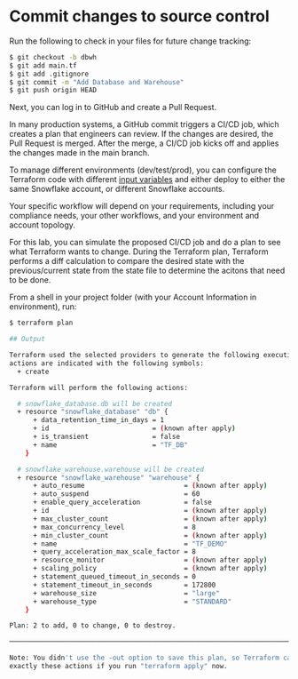# Commit changes to source control

Run the following to check in your files for future change tracking:

```bash
$ git checkout -b dbwh
$ git add main.tf
$ git add .gitignore
$ git commit -m "Add Database and Warehouse"
$ git push origin HEAD
```

Next, you can log in to GitHub and create a Pull Request.

In many production systems, a GitHub commit triggers a CI/CD job, which creates a plan that engineers can review. If the changes are desired, the Pull Request is merged. After the merge, a CI/CD job kicks off and applies the changes made in the main branch.

To manage different environments (dev/test/prod), you can configure the Terraform code with different [input variables](https://www.terraform.io/docs/language/values/variables.html) and either deploy to either the same Snowflake account, or different Snowflake accounts.

Your specific workflow will depend on your requirements, including your compliance needs, your other workflows, and your environment and account topology.

For this lab, you can simulate the proposed CI/CD job and do a plan to see what Terraform wants to change. During the Terraform plan, Terraform performs a diff calculation to compare the desired state with the previous/current state from the state file to determine the acitons that need to be done.

From a shell in your project folder (with your Account Information in environment), run:

```bash
$ terraform plan

## Output

Terraform used the selected providers to generate the following execution plan. Resource
actions are indicated with the following symbols:
  + create

Terraform will perform the following actions:

  # snowflake_database.db will be created
  + resource "snowflake_database" "db" {
      + data_retention_time_in_days = 1
      + id                          = (known after apply)
      + is_transient                = false
      + name                        = "TF_DB"
    }

  # snowflake_warehouse.warehouse will be created
  + resource "snowflake_warehouse" "warehouse" {
      + auto_resume                         = (known after apply)
      + auto_suspend                        = 60
      + enable_query_acceleration           = false
      + id                                  = (known after apply)
      + max_cluster_count                   = (known after apply)
      + max_concurrency_level               = 8
      + min_cluster_count                   = (known after apply)
      + name                                = "TF_DEMO"
      + query_acceleration_max_scale_factor = 8
      + resource_monitor                    = (known after apply)
      + scaling_policy                      = (known after apply)
      + statement_queued_timeout_in_seconds = 0
      + statement_timeout_in_seconds        = 172800
      + warehouse_size                      = "large"
      + warehouse_type                      = "STANDARD"
    }

Plan: 2 to add, 0 to change, 0 to destroy.

────────────────────────────────────────────────────────────────────────────────────────────

Note: You didn't use the -out option to save this plan, so Terraform can't guarantee to take
exactly these actions if you run "terraform apply" now.
```
